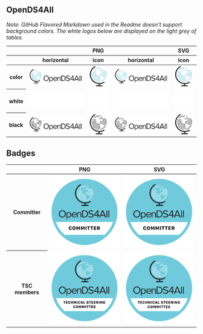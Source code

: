 ## OpenDS4All

*Note: GitHub Flavored Markdown used in the Readme doesn't support background colors. The white logos below are displayed on the light grey of tables.*

<table class="logos-table">
	<thead>
		<tr>
			<th></th>
			<th colspan="3">PNG</th>
			<th colspan="3">SVG</th>
		</tr>
		<tr>
			<th></th>
			<th>horizontal</th>
			<th>icon</th>
			<th>horizontal</th>
			<th>icon</th>
		</tr>
	</thead>	
    <tbody>
		<tr>
			<th>color</th>
			<td><a href="horizontal/color/opends4all-horizontal-color.png" download><img src="horizontal/color/opends4all-horizontal-color.png" width="200"></a></td>
			<td><a href="icon/color/opends4all-icon-color.png" download><img src="icon/color/opends4all-icon-color.png" width="75"></a></td>
			<td><a href="horizontal/color/opends4all-horizontal-color.svg" download><img src="horizontal/color/opends4all-horizontal-color.svg" width="200"></a></td>
			<td><a href="icon/color/opends4all-icon-color.png" download><img src="icon/color/opends4all-icon-color.png" width="75"></a></td>
		</tr>
		<tr>
			<th>white</th>
			<td><a href="horizontal/white/opends4all-horizontal-white.png" download><img src="horizontal/white/opends4all-horizontal-white.png" width="200"></a></td>
			<td><a href="icon/white/opends4all-icon-white.png" download><img src="icon/white/opends4all-icon-white.png" width="75"></a></td>
			<td><a href="horizontal/white/opends4all-horizontal-white.svg" download><img src="horizontal/white/opends4all-horizontal-white.svg" width="200"></a></td>
			<td><a href="icon/white/opends4all-icon-white.svg" download><img src="icon/white/opends4all-icon-white.svg" width="75"></a></td>
		</tr>
		<tr>
			<th>black</th>
			<td><a href="horizontal/black/opends4all-horizontal-black.png" download><img src="horizontal/black/opends4all-horizontal-black.png" width="200"></a></td>
			<td><a href="icon/black/opends4all-icon-black.png" download><img src="icon/black/opends4all-icon-black.png" width="75"></a></td>
			<td><a href="horizontal/black/opends4all-horizontal-black.svg" download><img src="horizontal/black/opends4all-horizontal-black.svg" width="200"></a></td>
			<td><a href="icon/black/opends4all-icon-black.svg" download><img src="icon/black/opends4all-icon-black.svg" width="75"></a></td>
		</tr>
	</tbody>	
</table>

## Badges

<table class="logos-table">
	<thead>
		<tr>
			<th></th>
			<th>PNG</th>
			<th>SVG</th>
		</tr>
	</thead>	
    <tbody>
		<tr>
			<th>Committer</th>
			<td><a href="badge/committer/color/opends4all-badge-committer-color.png" download><img src="badge/committer/color/opends4all-badge-committer-color.png" width="200"></a></td>
			<td><a href="badge/committer/color/opends4all-badge-committer-color.svg" download><img src="badge/committer/color/opends4all-badge-committer-color.svg" width="200"></a></td>
		</tr>
	        <tr>
			<th>TSC members</th>
			<td><a href="badge/tsc/color/opends4all-badge-tsc-color.png" download><img src="badge/tsc/color/opends4all-badge-tsc-color.png" width="200"></a></td>
			<td><a href="badge/tsc/color/opends4all-badge-tsc-color.svg" download><img src="badge/tsc/color/opends4all-badge-tsc-color.svg" width="200"></a></td>
		</tr>
	</tbody>	
</table>

